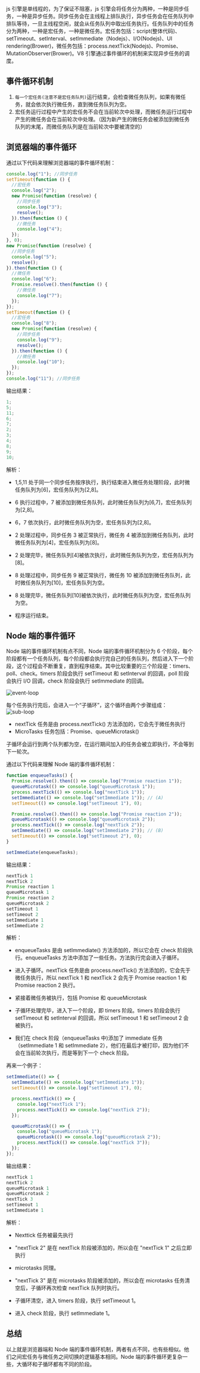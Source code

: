 js 引擎是单线程的，为了保证不阻塞，js 引擎会将任务分为两种，一种是同步任务，一种是异步任务。同步任务会在主线程上排队执行，异步任务会在任务队列中排队等待，一旦主线程空闲，就会从任务队列中取出任务执行。任务队列中的任务分为两种，一种是宏任务，一种是微任务。宏任务包括：script(整体代码)、setTimeout、setInterval、setImmediate（Nodejs）、I/O(Nodejs)、UI rendering(Brower)，微任务包括：process.nextTick(Nodejs)、Promise、MutationObserver(Brower)。V8 引擎通过事件循环的机制来实现异步任务的调度。

## 事件循环机制

1. `每一个宏任务(注意不是宏任务队列)`运行结束，会检查微任务队列，如果有微任务，就会依次执行微任务，直到微任务队列为空。
2. 宏任务运行过程中产生的宏任务不会在当前轮次中处理，而微任务运行过程中产生的微任务会在当前轮次中处理。（因为新产生的微任务会被添加到微任务队列的末尾，而微任务队列是在当前轮次中要被清空的）

## 浏览器端的事件循环

通过以下代码来理解浏览器端的事件循环机制：

```js
console.log("1"); //同步任务
setTimeout(function () {
  //宏任务
  console.log("2");
  new Promise(function (resolve) {
    //同步任务
    console.log("3");
    resolve();
  }).then(function () {
    //微任务
    console.log("4");
  });
}, 0);
new Promise(function (resolve) {
  //同步任务
  console.log("5");
  resolve();
}).then(function () {
  //微任务
  console.log("6");
  Promise.resolve().then(function () {
    //微任务
    console.log("7");
  });
});
setTimeout(function () {
  //宏任务
  console.log("8");
  new Promise(function (resolve) {
    //同步任务
    console.log("9");
    resolve();
  }).then(function () {
    //微任务
    console.log("10");
  });
});
console.log("11"); //同步任务
```

输出结果：

```js
1;
5;
11;
6;
7;
2;
3;
4;
8;
9;
10;
```

解析：

- 1,5,11 处于同一个同步任务按序执行，执行结束进入微任务处理阶段，此时微任务队列为[6]，宏任务队列为[2,8]。

- 6 执行过程中，7 被添加到微任务队列，此时微任务队列为[6,7]，宏任务队列为[2,8]。

- 6，7 依次执行，此时微任务队列为空，宏任务队列为[2,8]。

- 2 处理过程中，同步任务 3 被正常执行，微任务 4 被添加到微任务队列，此时微任务队列为[4]，宏任务队列为[8]。

- 2 处理完毕，微任务队列[4]被依次执行，此时微任务队列为空，宏任务队列为[8]。

- 8 处理过程中，同步任务 9 被正常执行，微任务 10 被添加到微任务队列，此时微任务队列为[10]，宏任务队列为空。

- 8 处理完毕，微任务队列[10]被依次执行，此时微任务队列为空，宏任务队列为空。

- 程序运行结束。

## Node 端的事件循环

Node 端的事件循环机制有点不同，Node 端的事件循环机制分为 6 个阶段，每个阶段都有一个任务队列，每个阶段都会执行完自己的任务队列，然后进入下一个阶段，这个过程会不断重复，直到程序结束。其中比较重要的三个阶段是：timers、poll、check。timers 阶段会执行 setTimeout 和 setInterval 的回调，poll 阶段会执行 I/O 回调，check 阶段会执行 setImmediate 的回调。

![event-loop](./img/eventloop.png)

每个任务执行完后，会进入一个“子循环”，这个循环由两个步骤组成：
![sub-loop](./img/subloop.png)

- nextTick 任务是由 process.nextTick() 方法添加的，它会先于微任务执行
- MicroTasks 任务包括：Promise、queueMicrotask()

子循环会运行到两个队列都为空，在运行期间加入的任务会被立即执行，不会等到下一轮次。

通过以下代码来理解 Node 端的事件循环机制：

```js
function enqueueTasks() {
  Promise.resolve().then(() => console.log("Promise reaction 1"));
  queueMicrotask(() => console.log("queueMicrotask 1"));
  process.nextTick(() => console.log("nextTick 1"));
  setImmediate(() => console.log("setImmediate 1")); // (A)
  setTimeout(() => console.log("setTimeout 1"), 0);

  Promise.resolve().then(() => console.log("Promise reaction 2"));
  queueMicrotask(() => console.log("queueMicrotask 2"));
  process.nextTick(() => console.log("nextTick 2"));
  setImmediate(() => console.log("setImmediate 2")); // (B)
  setTimeout(() => console.log("setTimeout 2"), 0);
}

setImmediate(enqueueTasks);
```

输出结果：

```js
nextTick 1
nextTick 2
Promise reaction 1
queueMicrotask 1
Promise reaction 2
queueMicrotask 2
setTimeout 1
setTimeout 2
setImmediate 1
setImmediate 2
```

解析：

- enqueueTasks 是由 setImmediate() 方法添加的，所以它会在 check 阶段执行。enqueueTasks 方法中添加了一些任务。方法执行完会进入子循环。

- 进入子循环。nextTick 任务是由 process.nextTick() 方法添加的，它会先于微任务执行，所以 nextTick 1 和 nextTick 2 会先于 Promise reaction 1 和 Promise reaction 2 执行。

- 紧接着微任务被执行，包括 Promise 和 queueMicrotask

- 子循环处理完毕，进入下一个阶段，即 timers 阶段。timers 阶段会执行 setTimeout 和 setInterval 的回调，所以 setTimeout 1 和 setTimeout 2 会被执行。

- 我们在 check 阶段（enqueueTasks 中)添加了 immediate 任务（setImmediate 1 和 setImmediate 2），他们在最后才被打印，因为他们不会在当前轮次执行，而是等到下一个 check 阶段。

再来一个例子：

```js
setImmediate(() => {
  setImmediate(() => console.log("setImmediate 1"));
  setTimeout(() => console.log("setTimeout 1"), 0);

  process.nextTick(() => {
    console.log("nextTick 1");
    process.nextTick(() => console.log("nextTick 2"));
  });

  queueMicrotask(() => {
    console.log("queueMicrotask 1");
    queueMicrotask(() => console.log("queueMicrotask 2"));
    process.nextTick(() => console.log("nextTick 3"));
  });
});
```

输出结果：

```js
nextTick 1
nextTick 2
queueMicrotask 1
queueMicrotask 2
nextTick 3
setTimeout 1
setImmediate 1
```

解析：

- Nexttick 任务被最先执行

- "nextTick 2" 是在 nextTick 阶段被添加的，所以会在 "nextTick 1" 之后立即执行

- microtasks 同理。

- "nextTick 3" 是在 microtasks 阶段被添加的，所以会在 microtasks 任务清空后，子循环再次检查 nextTick 队列时执行。

- 子循环清空，进入 timers 阶段，执行 setTimeout 1。

- 进入 check 阶段，执行 setImmediate 1。

## 总结

以上就是浏览器端和 Node 端的事件循环机制，两者有点不同，也有些相似。他们之间宏任务与微任务之间切换的逻辑基本相同。Node 端的事件循环更复杂一些，大循环和子循环都有不同的阶段。
